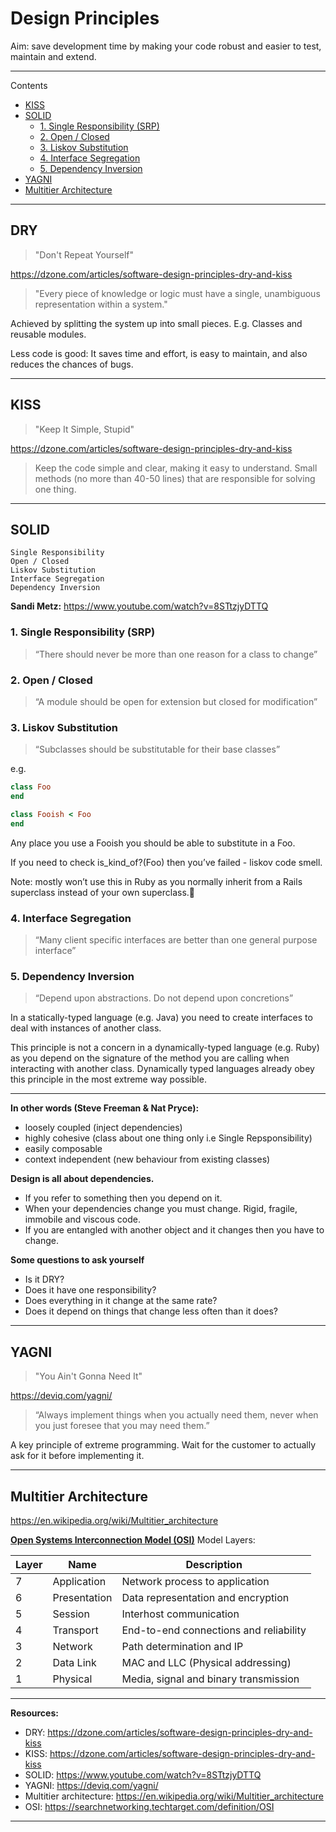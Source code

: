 # Design Principles

Aim: save development time by making your code robust and easier to test, maintain and extend.

---

<!-- START doctoc generated TOC please keep comment here to allow auto update -->
<!-- DON'T EDIT THIS SECTION, INSTEAD RE-RUN doctoc TO UPDATE -->
Contents

- [KISS](#kiss)
- [SOLID](#solid)
  - [1. Single Responsibility (SRP)](#1-single-responsibility-srp)
  - [2. Open / Closed](#2-open--closed)
  - [3. Liskov Substitution](#3-liskov-substitution)
  - [4. Interface Segregation](#4-interface-segregation)
  - [5. Dependency Inversion](#5-dependency-inversion)
- [YAGNI](#yagni)
- [Multitier Architecture](#multitier-architecture)

<!-- END doctoc generated TOC please keep comment here to allow auto update -->

---

## DRY

> "Don't Repeat Yourself"

https://dzone.com/articles/software-design-principles-dry-and-kiss

> "Every piece of knowledge or logic must have a single, unambiguous representation within a system."

Achieved by splitting the system up into small pieces. E.g. Classes and reusable modules.

Less code is good: It saves time and effort, is easy to maintain, and also reduces the chances of bugs.

---

## KISS

> "Keep It Simple, Stupid"

https://dzone.com/articles/software-design-principles-dry-and-kiss

> Keep the code simple and clear, making it easy to understand. Small methods (no more than 40-50 lines) that are responsible for solving one thing.

---

## SOLID

```
Single Responsibility
Open / Closed
Liskov Substitution
Interface Segregation
Dependency Inversion
```

**Sandi Metz:** https://www.youtube.com/watch?v=8STtzjyDTTQ 

### 1. Single Responsibility (SRP)

> “There should never be more than one reason for a class to change”

### 2. Open / Closed

> “A module should be open for extension but closed for modification”

### 3. Liskov Substitution

> “Subclasses should be substitutable for their base classes”

e.g.

```ruby
class Foo
end

class Fooish < Foo
end
```

Any place you use a Fooish you should be able to substitute in a Foo.

If you need to check is_kind_of?(Foo) then you’ve failed - liskov code smell.

Note: mostly won’t use this in Ruby as you normally inherit from a Rails superclass instead of your own superclass.

### 4. Interface Segregation

> “Many client specific interfaces are better than one general purpose interface”

### 5. Dependency Inversion

> “Depend upon abstractions. Do not depend upon concretions”

In a statically-typed language (e.g. Java) you need to create interfaces to deal with instances of another class.

This principle is not a concern in a dynamically-typed language (e.g. Ruby) as you depend on the signature of the method you are calling when interacting with another class. Dynamically typed languages already obey this principle in the most extreme way possible.

---

**In other words (Steve Freeman & Nat Pryce):**

- loosely coupled (inject dependencies)
- highly cohesive (class about one thing only i.e Single Repsponsibility)
- easily composable
- context independent (new behaviour from existing classes)


**Design is all about dependencies.**

- If you refer to something then you depend on it.
- When your dependencies change you must change. Rigid, fragile, immobile and viscous code.
- If you are entangled with another object and it changes then you have to change.

**Some questions to ask yourself**

- Is it DRY?
- Does it have one responsibility?
- Does everything in it change at the same rate?
- Does it depend on things that change less often than it does?

---

## YAGNI

> "You Ain't Gonna Need It"

https://deviq.com/yagni/


> “Always implement things when you actually need them, never when you just foresee that you may need them.”

A key principle of extreme programming. Wait for the customer to actually ask for it before implementing it.

---

## Multitier Architecture

https://en.wikipedia.org/wiki/Multitier_architecture

**[Open Systems Interconnection Model (OSI)](https://searchnetworking.techtarget.com/definition/OSI)** Model Layers:

| Layer | Name         | Description                            |
|-------|--------------|----------------------------------------|
| 7     | Application  | Network process to application         |
| 6     | Presentation | Data representation and encryption     |
| 5     | Session      | Interhost communication                |
| 4     | Transport    | End-to-end connections and reliability |
| 3     | Network      | Path determination and IP              |
| 2     | Data Link    | MAC and LLC (Physical addressing)      |
| 1     | Physical     | Media, signal and binary transmission  |

---

**Resources:**

- DRY: https://dzone.com/articles/software-design-principles-dry-and-kiss
- KISS: https://dzone.com/articles/software-design-principles-dry-and-kiss
- SOLID: https://www.youtube.com/watch?v=8STtzjyDTTQ
- YAGNI: https://deviq.com/yagni/
- Multitier architecture: https://en.wikipedia.org/wiki/Multitier_architecture
- OSI: https://searchnetworking.techtarget.com/definition/OSI

---
